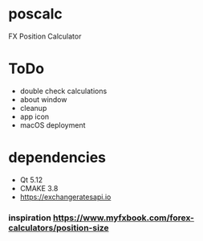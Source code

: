 # poscalc
FX Position Calculator

# ToDo
- double check calculations
- about window
- cleanup
- app icon
- macOS deployment

# dependencies
- Qt 5.12
- CMAKE 3.8
- https://exchangeratesapi.io

### inspiration https://www.myfxbook.com/forex-calculators/position-size

